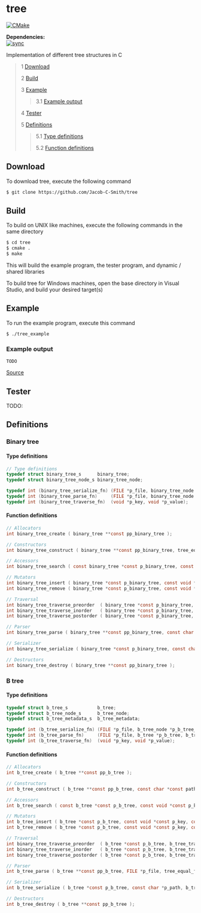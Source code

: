 # tree
[![CMake](https://github.com/Jacob-C-Smith/tree/actions/workflows/cmake.yml/badge.svg?branch=main)](https://github.com/Jacob-C-Smith/tree/actions/workflows/cmake.yml)

**Dependencies:**\
[![sync](https://github.com/Jacob-C-Smith/sync/actions/workflows/cmake.yml/badge.svg)](https://github.com/Jacob-C-Smith/sync/actions/workflows/cmake.yml)

 Implementation of different tree structures in C
 
 > 1 [Download](#download)
 >
 > 2 [Build](#build)
 >
 > 3 [Example](#example)
 >
 >> 3.1 [Example output](#example-output)
 >
 > 4 [Tester](#tester)
 >
 > 5 [Definitions](#definitions)
 >
 >> 5.1 [Type definitions](#type-definitions)
 >>
 >> 5.2 [Function definitions](#function-definitions)

 ## Download
 To download tree, execute the following command
 ```bash
 $ git clone https://github.com/Jacob-C-Smith/tree
 ```
 ## Build
 To build on UNIX like machines, execute the following commands in the same directory
 ```bash
 $ cd tree
 $ cmake .
 $ make
 ```
  This will build the example program, the tester program, and dynamic / shared libraries

  To build tree for Windows machines, open the base directory in Visual Studio, and build your desired target(s)
 ## Example
 To run the example program, execute this command
 ```
 $ ./tree_example
 ```
 ### Example output
 ```
 TODO
 ```
 [Source](main.c)

## Tester
 TODO: 
 
 ## Definitions
 ### Binary tree 
 #### Type definitions
```c
// Type definitions
typedef struct binary_tree_s      binary_tree;
typedef struct binary_tree_node_s binary_tree_node;

typedef int (binary_tree_serialize_fn) (FILE *p_file, binary_tree_node *p_binary_tree_node);
typedef int (binary_tree_parse_fn)     (FILE *p_file, binary_tree_node *p_binary_tree_node);
typedef int (binary_tree_traverse_fn)  (void *p_key, void *p_value);
```

#### Function definitions
 ```c
// Allocators
int binary_tree_create ( binary_tree **const pp_binary_tree );

// Constructors
int binary_tree_construct ( binary_tree **const pp_binary_tree, tree_equal_fn *pfn_is_equal, unsigned long long node_size );

// Accessors
int binary_tree_search ( const binary_tree *const p_binary_tree, const void *const p_key, const void **const pp_value );

// Mutators
int binary_tree_insert ( binary_tree *const p_binary_tree, const void *const p_key, const void  *const p_value );
int binary_tree_remove ( binary_tree *const p_binary_tree, const void *const p_key, const void **const p_value );

// Traversal
int binary_tree_traverse_preorder  ( binary_tree *const p_binary_tree, binary_tree_traverse_fn *pfn_traverse );
int binary_tree_traverse_inorder   ( binary_tree *const p_binary_tree, binary_tree_traverse_fn *pfn_traverse );
int binary_tree_traverse_postorder ( binary_tree *const p_binary_tree, binary_tree_traverse_fn *pfn_traverse );

// Parser
int binary_tree_parse ( binary_tree **const pp_binary_tree, const char *p_file, tree_equal_fn *pfn_is_equal, binary_tree_parse_fn *pfn_parse_node );

// Serializer
int binary_tree_serialize ( binary_tree *const p_binary_tree, const char *p_path, binary_tree_serialize_fn *pfn_serialize_node );

// Destructors
int binary_tree_destroy ( binary_tree **const pp_binary_tree );
 ```

 ### B tree
 #### Type definitions
 ```c
typedef struct b_tree_s           b_tree;
typedef struct b_tree_node_s      b_tree_node;
typedef struct b_tree_metadata_s  b_tree_metadata;

typedef int (b_tree_serialize_fn) (FILE *p_file, b_tree_node *p_b_tree_node);
typedef int (b_tree_parse_fn)     (FILE *p_file, b_tree *p_b_tree, b_tree_node **pp_b_tree_node, unsigned long long node_pointer );
typedef int (b_tree_traverse_fn)  (void *p_key, void *p_value);
 ```
 #### Function definitions
 ```c
// Allocators
int b_tree_create ( b_tree **const pp_b_tree );

// Constructors
int b_tree_construct ( b_tree **const pp_b_tree, const char *const path, tree_equal_fn *pfn_is_equal, int degree, unsigned long long node_size );

// Accessors
int b_tree_search ( const b_tree *const p_b_tree, const void *const p_key, const void **const pp_value );

// Mutators
int b_tree_insert ( b_tree *const p_b_tree, const void *const p_key, const void *const p_value );
int b_tree_remove ( b_tree *const p_b_tree, const void *const p_key, const void **const p_value );

// Traversal
int binary_tree_traverse_preorder  ( b_tree *const p_b_tree, b_tree_traverse_fn *pfn_traverse );
int binary_tree_traverse_inorder   ( b_tree *const p_b_tree, b_tree_traverse_fn *pfn_traverse );
int binary_tree_traverse_postorder ( b_tree *const p_b_tree, b_tree_traverse_fn *pfn_traverse );

// Parser
int b_tree_parse ( b_tree **const pp_b_tree, FILE *p_file, tree_equal_fn *pfn_is_equal, b_tree_parse_fn *pfn_parse_node );

// Serializer
int b_tree_serialize ( b_tree *const p_b_tree, const char *p_path, b_tree_serialize_fn *pfn_serialize_node );

// Destructors
int b_tree_destroy ( b_tree **const pp_b_tree );
 ```
